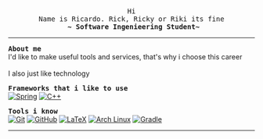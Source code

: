 <div align="center">
  <samp>
    Hi<br>Name is Ricardo. Rick, Ricky or Riki its fine<br>
    <img src="">
<b>~ Software Ingenieering Student~</b>
</samp></div>

---

<samp>**About me**</samp>
<br> I'd like to make useful tools and services, that's why i choose this career </br>
<br> I also just like technology </br>

<samp>**Frameworks that i like to use**</samp><br>
[![Spring](https://skillicons.dev/icons?i=spring)](https://spring.io/)
[![C++](https://skillicons.dev/icons?i=cpp)](https://en.cppreference.com/w/cpp)


<samp>**Tools i know**</samp><br>
[![Git](https://skillicons.dev/icons?i=git)](https://git-scm.com/)
[![GitHub](https://skillicons.dev/icons?i=github)](https://github.com/)
[![LaTeX](https://skillicons.dev/icons?i=latex)](https://www.latex-project.org/)
[![Arch Linux](https://skillicons.dev/icons?i=arch)](https://archlinux.org/)
[![Gradle](https://skillicons.dev/icons?i=gradle)](https://docs.gradle.org/current/userguide/userguide.html)

---

<!--
**rikich3/rikich3** is a ✨ _special_ ✨ repository because its `README.md` (this file) appears on your GitHub profile.

Here are some ideas to get you started:

- 🔭 I’m currently working on ...
- 🌱 I’m currently learning ...
- 👯 I’m looking to collaborate on ...
- 🤔 I’m looking for help with ...
- 💬 Ask me about ...
- 📫 How to reach me: ...
- 😄 Pronouns: ...
- ⚡ Fun fact: ...
-->
